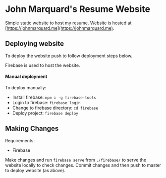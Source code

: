 # John Marquard's Resume Website

Simple static website to host my resume. Website is hosted at [https://johnmarquard.me](https://johnmarquard.me).

## Deploying website

To deploy the website push to follow deployment steps below.

Firebase is used to host the website.

#### Manual deployment

To deploy manually:
- Install firebase: `npm i -g firebase-tools`
- Login to firebase: `firebase login`
- Change to firebase directory: `cd firebase`
- Deploy project: `firebase deploy`

## Making Changes

Requirements:
- Firebase

Make changes and run `firebase serve` from `./firebase/` to serve the website locally to check changes. Commit changes and then push to master to deploy website (as above).
